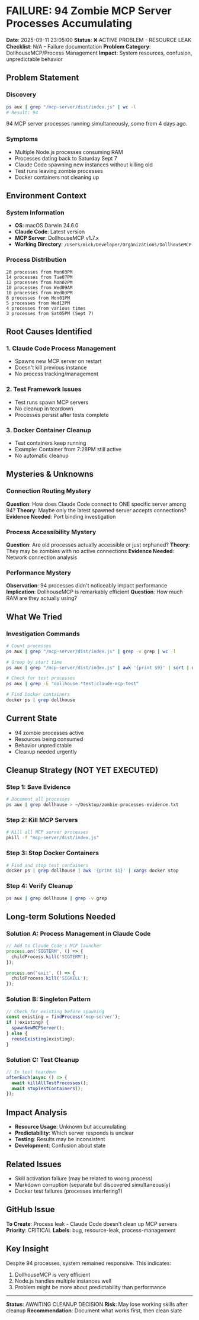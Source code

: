 # FAILURE: 94 Zombie MCP Server Processes Accumulating
**Date**: 2025-09-11 23:05:00
**Status**: ❌ ACTIVE PROBLEM - RESOURCE LEAK
**Checklist**: N/A - Failure documentation
**Problem Category**: DollhouseMCP/Process Management
**Impact**: System resources, confusion, unpredictable behavior

## Problem Statement
### Discovery
```bash
ps aux | grep "/mcp-server/dist/index.js" | wc -l
# Result: 94
```

94 MCP server processes running simultaneously, some from 4 days ago.

### Symptoms
- Multiple Node.js processes consuming RAM
- Processes dating back to Saturday Sept 7
- Claude Code spawning new instances without killing old
- Test runs leaving zombie processes
- Docker containers not cleaning up

## Environment Context
### System Information
- **OS**: macOS Darwin 24.6.0
- **Claude Code**: Latest version
- **MCP Server**: DollhouseMCP v1.7.x
- **Working Directory**: `/Users/mick/Developer/Organizations/DollhouseMCP`

### Process Distribution
```
20 processes from Mon03PM
14 processes from Tue07PM
12 processes from Mon02PM
10 processes from Wed09AM
10 processes from Wed03PM
8 processes from Mon01PM
5 processes from Wed12PM
4 processes from various times
3 processes from Sat05PM (Sept 7)
```

## Root Causes Identified

### 1. Claude Code Process Management
- Spawns new MCP server on restart
- Doesn't kill previous instance
- No process tracking/management

### 2. Test Framework Issues
- Test runs spawn MCP servers
- No cleanup in teardown
- Processes persist after tests complete

### 3. Docker Container Cleanup
- Test containers keep running
- Example: Container from 7:28PM still active
- No automatic cleanup

## Mysteries & Unknowns

### Connection Routing Mystery
**Question**: How does Claude Code connect to ONE specific server among 94?
**Theory**: Maybe only the latest spawned server accepts connections?
**Evidence Needed**: Port binding investigation

### Process Accessibility Mystery
**Question**: Are old processes actually accessible or just orphaned?
**Theory**: They may be zombies with no active connections
**Evidence Needed**: Network connection analysis

### Performance Mystery
**Observation**: 94 processes didn't noticeably impact performance
**Implication**: DollhouseMCP is remarkably efficient
**Question**: How much RAM are they actually using?

## What We Tried
### Investigation Commands
```bash
# Count processes
ps aux | grep "/mcp-server/dist/index.js" | grep -v grep | wc -l

# Group by start time
ps aux | grep "/mcp-server/dist/index.js" | awk '{print $9}' | sort | uniq -c

# Check for test processes
ps aux | grep -E "dollhouse.*test|claude-mcp-test"

# Find Docker containers
docker ps | grep dollhouse
```

## Current State
- 94 zombie processes active
- Resources being consumed
- Behavior unpredictable
- Cleanup needed urgently

## Cleanup Strategy (NOT YET EXECUTED)

### Step 1: Save Evidence
```bash
# Document all processes
ps aux | grep dollhouse > ~/Desktop/zombie-processes-evidence.txt
```

### Step 2: Kill MCP Servers
```bash
# Kill all MCP server processes
pkill -f "mcp-server/dist/index.js"
```

### Step 3: Stop Docker Containers
```bash
# Find and stop test containers
docker ps | grep dollhouse | awk '{print $1}' | xargs docker stop
```

### Step 4: Verify Cleanup
```bash
ps aux | grep dollhouse | grep -v grep
```

## Long-term Solutions Needed

### Solution A: Process Management in Claude Code
```javascript
// Add to Claude Code's MCP launcher
process.on('SIGTERM', () => {
  childProcess.kill('SIGTERM');
});

process.on('exit', () => {
  childProcess.kill('SIGKILL');
});
```

### Solution B: Singleton Pattern
```javascript
// Check for existing before spawning
const existing = findProcess('mcp-server');
if (!existing) {
  spawnNewMCPServer();
} else {
  reuseExisting(existing);
}
```

### Solution C: Test Cleanup
```javascript
// In test teardown
afterEach(async () => {
  await killAllTestProcesses();
  await stopTestContainers();
});
```

## Impact Analysis
- **Resource Usage**: Unknown but accumulating
- **Predictability**: Which server responds is unclear
- **Testing**: Results may be inconsistent
- **Development**: Confusion about state

## Related Issues
- Skill activation failure (may be related to wrong process)
- Markdown corruption (separate but discovered simultaneously)
- Docker test failures (processes interfering?)

## GitHub Issue
**To Create**: Process leak - Claude Code doesn't clean up MCP servers
**Priority**: CRITICAL
**Labels**: bug, resource-leak, process-management

## Key Insight
Despite 94 processes, system remained responsive. This indicates:
1. DollhouseMCP is very efficient
2. Node.js handles multiple instances well
3. Problem might be more about predictability than performance

---
**Status**: AWAITING CLEANUP DECISION
**Risk**: May lose working skills after cleanup
**Recommendation**: Document what works first, then clean slate